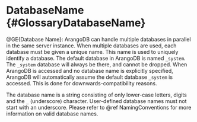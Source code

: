 DatabaseName {#GlossaryDatabaseName}
====================================

@GE{Database Name}: ArangoDB can handle multiple databases in parallel
in the same server instance. When multiple databases are used, each
database must be given a unique name. This name is used to uniquely
identify a database. The default database in ArangoDB is named `_system`.
The `_system` database will always be there, and cannot be dropped.
When ArangoDB is accessed and no database name is explicitly specified,
ArangoDB will automatically assume the default database `_system` is
accessed. This is done for downwards-compatibility reasons.

The database name is a string consisting of only lower-case letters, digits 
and the `_` (underscore) character. User-defined database names must not
start with an underscore.
Please refer to @ref NamingConventions for more information on valid 
database names.
